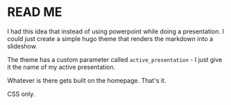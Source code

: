 # READ ME

I had this idea that instead of using powerpoint while doing a presentation. I could just create a simple hugo theme that renders the markdown into a slideshow.

The theme has a custom parameter called `active_presentation` - I just give it the name of my active presentation.

Whatever is there gets built on the homepage. That's it.

CSS only.
